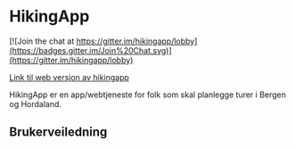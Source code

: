 # HikingApp

[![Join the chat at https://gitter.im/hikingapp/lobby](https://badges.gitter.im/Join%20Chat.svg)](https://gitter.im/hikingapp/lobby)

[Link til web versjon av hikingapp](https://l4443.github.io/hikingapp/)

HikingApp er en app/webtjeneste for folk som skal planlegge turer i Bergen og Hordaland.

## Brukerveiledning
